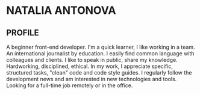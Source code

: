 # **NATALIA ANTONOVA**

## PROFILE

A beginner front-end developer. I'm a quick learner, I like working in a team. An international journalist by education. I easily find common language with colleagues and clients. I like to speak in public, share my knowledge. Hardworking, disciplined, ethical. In my work, I appreciate specific, structured tasks, "clean" code and code style guides. I regularly follow the development news and am interested in new technologies and tools. Looking for a full-time job remotely or in the office.
